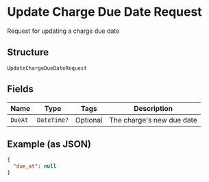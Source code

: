 
# Update Charge Due Date Request

Request for updating a charge due date

## Structure

`UpdateChargeDueDateRequest`

## Fields

| Name | Type | Tags | Description |
|  --- | --- | --- | --- |
| `DueAt` | `DateTime?` | Optional | The charge's new due date |

## Example (as JSON)

```json
{
  "due_at": null
}
```

